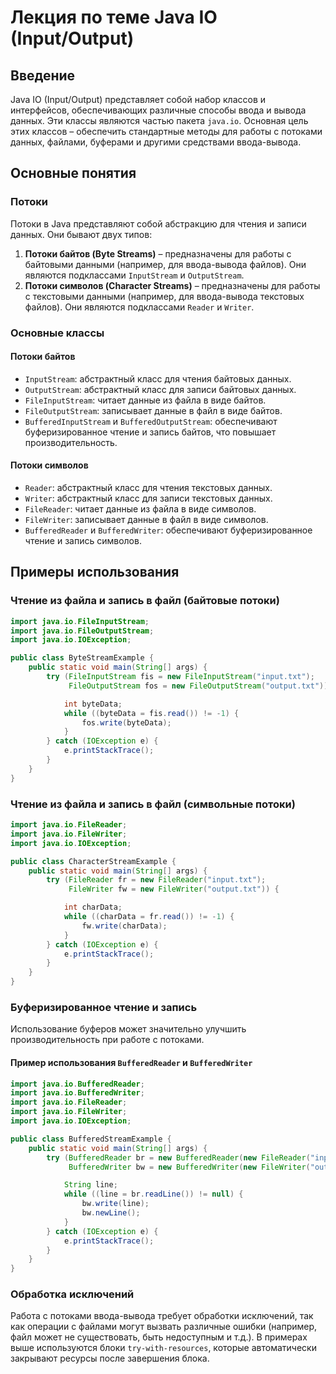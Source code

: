 # Лекция по теме Java IO (Input/Output)

## Введение

Java IO (Input/Output) представляет собой набор классов и интерфейсов, обеспечивающих различные способы ввода и вывода данных. Эти классы являются частью пакета `java.io`. Основная цель этих классов – обеспечить стандартные методы для работы с потоками данных, файлами, буферами и другими средствами ввода-вывода.

## Основные понятия

### Потоки

Потоки в Java представляют собой абстракцию для чтения и записи данных. Они бывают двух типов:

1. **Потоки байтов (Byte Streams)** – предназначены для работы с байтовыми данными (например, для ввода-вывода файлов). Они являются подклассами `InputStream` и `OutputStream`.
2. **Потоки символов (Character Streams)** – предназначены для работы с текстовыми данными (например, для ввода-вывода текстовых файлов). Они являются подклассами `Reader` и `Writer`.

### Основные классы

#### Потоки байтов

- `InputStream`: абстрактный класс для чтения байтовых данных.
- `OutputStream`: абстрактный класс для записи байтовых данных.
- `FileInputStream`: читает данные из файла в виде байтов.
- `FileOutputStream`: записывает данные в файл в виде байтов.
- `BufferedInputStream` и `BufferedOutputStream`: обеспечивают буферизированное чтение и запись байтов, что повышает производительность.

#### Потоки символов

- `Reader`: абстрактный класс для чтения текстовых данных.
- `Writer`: абстрактный класс для записи текстовых данных.
- `FileReader`: читает данные из файла в виде символов.
- `FileWriter`: записывает данные в файл в виде символов.
- `BufferedReader` и `BufferedWriter`: обеспечивают буферизированное чтение и запись символов.

## Примеры использования

### Чтение из файла и запись в файл (байтовые потоки)

```java
import java.io.FileInputStream;
import java.io.FileOutputStream;
import java.io.IOException;

public class ByteStreamExample {
    public static void main(String[] args) {
        try (FileInputStream fis = new FileInputStream("input.txt");
             FileOutputStream fos = new FileOutputStream("output.txt")) {

            int byteData;
            while ((byteData = fis.read()) != -1) {
                fos.write(byteData);
            }
        } catch (IOException e) {
            e.printStackTrace();
        }
    }
}
```

### Чтение из файла и запись в файл (символьные потоки)

```java
import java.io.FileReader;
import java.io.FileWriter;
import java.io.IOException;

public class CharacterStreamExample {
    public static void main(String[] args) {
        try (FileReader fr = new FileReader("input.txt");
             FileWriter fw = new FileWriter("output.txt")) {

            int charData;
            while ((charData = fr.read()) != -1) {
                fw.write(charData);
            }
        } catch (IOException e) {
            e.printStackTrace();
        }
    }
}
```

### Буферизированное чтение и запись

Использование буферов может значительно улучшить производительность при работе с потоками.

#### Пример использования `BufferedReader` и `BufferedWriter`

```java
import java.io.BufferedReader;
import java.io.BufferedWriter;
import java.io.FileReader;
import java.io.FileWriter;
import java.io.IOException;

public class BufferedStreamExample {
    public static void main(String[] args) {
        try (BufferedReader br = new BufferedReader(new FileReader("input.txt"));
             BufferedWriter bw = new BufferedWriter(new FileWriter("output.txt"))) {

            String line;
            while ((line = br.readLine()) != null) {
                bw.write(line);
                bw.newLine();
            }
        } catch (IOException e) {
            e.printStackTrace();
        }
    }
}
```

### Обработка исключений

Работа с потоками ввода-вывода требует обработки исключений, так как операции с файлами могут вызвать различные ошибки (например, файл может не существовать, быть недоступным и т.д.). В примерах выше используются блоки `try-with-resources`, которые автоматически закрывают ресурсы после завершения блока.


